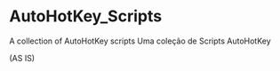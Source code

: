 # AutoHotKey_Scripts

A collection of AutoHotKey scripts
Uma coleção de Scripts AutoHotKey

(AS IS)
